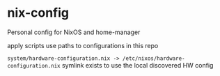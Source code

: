 # nix-config
Personal config for NixOS and home-manager

apply scripts use paths to configurations in this repo  

`system/hardware-configuration.nix -> /etc/nixos/hardware-configuration.nix` symlink exists to use the local discovered HW config
